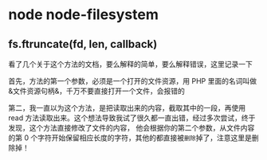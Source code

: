 <!-- Date: 2017-04-02 06:58 -->

# node node-filesystem

## fs.ftruncate(fd, len, callback)

看了几个关于这个方法的文档，要么解释的简单，要么解释错误，这里记录一下

首先，方法的第一个参数，必须是一个打开的文件资源，用 PHP 里面的名词叫做&文件资源句柄&，千万不要直接打开一个文件，会报错的

第二，我一直以为这个方法，是把读取出来的内容，截取其中的一段，再使用 read 方法读取出来。这个想法导致我试了很久都一直出错，经过多次尝试，终于发现，这个方法直接修改了文件的内容， 他会根据你的第二个参数，从文件内容的第 0 个字符开始保留相应长度的字符，其他的都直接被`删除`掉了，注意这里是删除掉！
